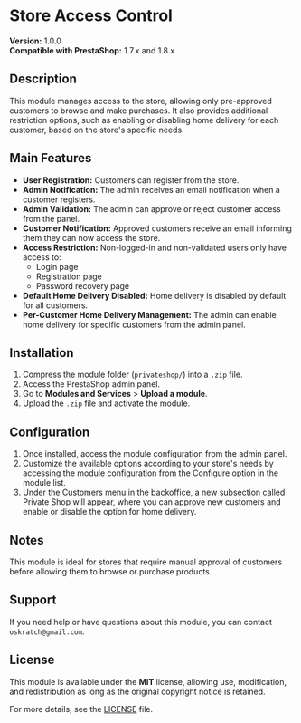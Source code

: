 # Store Access Control
**Version:** 1.0.0  
**Compatible with PrestaShop:** 1.7.x and 1.8.x  

## Description
This module manages access to the store, allowing only pre-approved customers to browse and make purchases. It also provides additional restriction options, such as enabling or disabling home delivery for each customer, based on the store's specific needs.

## Main Features
- **User Registration:** Customers can register from the store.
- **Admin Notification:** The admin receives an email notification when a customer registers.
- **Admin Validation:** The admin can approve or reject customer access from the panel.
- **Customer Notification:** Approved customers receive an email informing them they can now access the store.
- **Access Restriction:** Non-logged-in and non-validated users only have access to:
  - Login page
  - Registration page
  - Password recovery page
- **Default Home Delivery Disabled:** Home delivery is disabled by default for all customers.
- **Per-Customer Home Delivery Management:** The admin can enable home delivery for specific customers from the admin panel.

## Installation
1. Compress the module folder (`privateshop/`) into a `.zip` file.
2. Access the PrestaShop admin panel.
3. Go to **Modules and Services** > **Upload a module**.
4. Upload the `.zip` file and activate the module.

## Configuration
1. Once installed, access the module configuration from the admin panel.
2. Customize the available options according to your store's needs by accessing the module configuration from the Configure option in the module list.
3. Under the Customers menu in the backoffice, a new subsection called Private Shop will appear, where you can approve new customers and enable or disable the option for home delivery.

## Notes
This module is ideal for stores that require manual approval of customers before allowing them to browse or purchase products.

## Support
If you need help or have questions about this module, you can contact `oskratch@gmail.com`.

## License
This module is available under the **MIT** license, allowing use, modification, and redistribution as long as the original copyright notice is retained.

For more details, see the [LICENSE](LICENSE) file.

